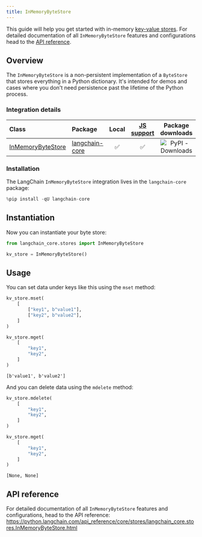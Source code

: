 ```yaml
---
title: InMemoryByteStore
---
```


This guide will help you get started with in-memory [key-value stores](/oss/concepts/key_value_stores). For detailed documentation of all `InMemoryByteStore` features and configurations head to the [API reference](https://python.langchain.com/api_reference/core/stores/langchain_core.stores.InMemoryByteStore.html).

## Overview

The `InMemoryByteStore` is a non-persistent implementation of a `ByteStore` that stores everything in a Python dictionary. It's intended for demos and cases where you don't need persistence past the lifetime of the Python process.

### Integration details

| Class | Package | Local | [JS support](https://js.langchain.com/docs/integrations/stores/in_memory/) | Package downloads | Package latest |
| :--- | :--- | :---: | :---: |  :---: | :---: |
| [InMemoryByteStore](https://python.langchain.com/api_reference/core/stores/langchain_core.stores.InMemoryByteStore.html) | [langchain-core](https://python.langchain.com/api_reference/core/index.html) | ✅ | ✅ | ![PyPI - Downloads](https://img.shields.io/pypi/dm/langchain_core?style=flat-square&label=%20) | ![PyPI - Version](https://img.shields.io/pypi/v/langchain_core?style=flat-square&label=%20) |

### Installation

The LangChain `InMemoryByteStore` integration lives in the `langchain-core` package:


```python
%pip install -qU langchain-core
```

## Instantiation

Now you can instantiate your byte store:


```python
from langchain_core.stores import InMemoryByteStore

kv_store = InMemoryByteStore()
```

## Usage

You can set data under keys like this using the `mset` method:


```python
kv_store.mset(
    [
        ["key1", b"value1"],
        ["key2", b"value2"],
    ]
)

kv_store.mget(
    [
        "key1",
        "key2",
    ]
)
```



```output
[b'value1', b'value2']
```


And you can delete data using the `mdelete` method:


```python
kv_store.mdelete(
    [
        "key1",
        "key2",
    ]
)

kv_store.mget(
    [
        "key1",
        "key2",
    ]
)
```



```output
[None, None]
```


## API reference

For detailed documentation of all `InMemoryByteStore` features and configurations, head to the API reference: https://python.langchain.com/api_reference/core/stores/langchain_core.stores.InMemoryByteStore.html
